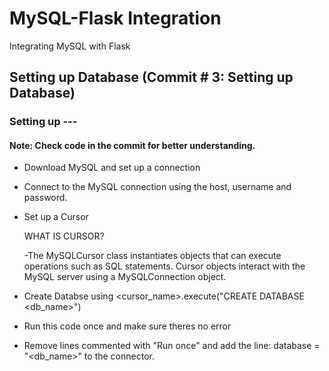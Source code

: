 # MySQL-Flask Integration
 Integrating MySQL with Flask

## Setting up Database (Commit # 3: Setting up Database)
### Setting up ---
#### Note: Check code in the commit for better understanding.

- Download MySQL and set up a connection

- Connect to the MySQL connection using the host, username and password.

- Set up a Cursor

     WHAT IS CURSOR?

    -The MySQLCursor class instantiates objects that 
    can execute operations such as SQL statements. 
    Cursor objects interact with the MySQL server 
    using a MySQLConnection object. 

- Create Databse using <cursor_name>.execute("CREATE DATABASE <db_name>")

- Run this code once and make sure theres no error

- Remove lines commented with "Run once" and add the line:
database = "<db_name>" to the connector.
###
